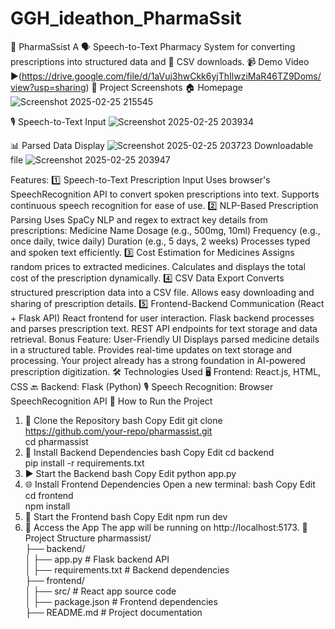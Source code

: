 # GGH_ideathon_PharmaSsit
💊 PharmaSsist
A 🗣️ Speech-to-Text Pharmacy System for converting prescriptions into structured data and 📄 CSV downloads.
📹 Demo Video
▶️(https://drive.google.com/file/d/1aVuj3hwCkk6yjThIlwziMaR46TZ9Doms/view?usp=sharing)
📸 Project Screenshots
🏠 Homepage
![Screenshot 2025-02-25 215545](https://github.com/user-attachments/assets/e430dea7-dee8-4090-a9bf-c26ca5d4b892)

🎙️ Speech-to-Text Input
![Screenshot 2025-02-25 203934](https://github.com/user-attachments/assets/b6dedeef-6dfc-4030-bd1a-e56c5f8395c1)

📊 Parsed Data Display
![Screenshot 2025-02-25 203723](https://github.com/user-attachments/assets/70ef19a9-b0a7-41a4-ab38-7b2002878d13)
Downloadable file
![Screenshot 2025-02-25 203947](https://github.com/user-attachments/assets/ad1a7aa6-0917-4f2c-b382-8fadb0abcfb1)

Features:
1️⃣ Speech-to-Text Prescription Input
Uses browser's SpeechRecognition API to convert spoken prescriptions into text.
Supports continuous speech recognition for ease of use.
2️⃣ NLP-Based Prescription Parsing
Uses SpaCy NLP and regex to extract key details from prescriptions:
Medicine Name
Dosage (e.g., 500mg, 10ml)
Frequency (e.g., once daily, twice daily)
Duration (e.g., 5 days, 2 weeks)
Processes typed and spoken text efficiently.
3️⃣ Cost Estimation for Medicines
Assigns random prices to extracted medicines.
Calculates and displays the total cost of the prescription dynamically.
4️⃣ CSV Data Export
Converts structured prescription data into a CSV file.
Allows easy downloading and sharing of prescription details.
5️⃣ Frontend-Backend Communication (React + Flask API)
React frontend for user interaction.
Flask backend processes and parses prescription text.
REST API endpoints for text storage and data retrieval.
Bonus Feature: User-Friendly UI
Displays parsed medicine details in a structured table.
Provides real-time updates on text storage and processing.
Your project already has a strong foundation in AI-powered prescription digitization.
🛠️ Technologies Used
🖥️ Frontend: React.js, HTML, CSS
🔙 Backend: Flask (Python)
🎙️ Speech Recognition: Browser SpeechRecognition API
📖 How to Run the Project
1. 🚀 Clone the Repository
bash
Copy
Edit
git clone https://github.com/your-repo/pharmassist.git  
cd pharmassist  
2. 🐍 Install Backend Dependencies
bash
Copy
Edit
cd backend  
pip install -r requirements.txt  
3. ▶️ Start the Backend
bash
Copy
Edit
python app.py  
4. 🌐 Install Frontend Dependencies
Open a new terminal:
bash
Copy
Edit
cd frontend  
npm install  
5. 🌟 Start the Frontend
bash
Copy
Edit
npm run dev  
6. 🔗 Access the App
The app will be running on http://localhost:5173.
📂 Project Structure
pharmassist/  
├── backend/  
│   ├── app.py            # Flask backend API  
│   ├── requirements.txt  # Backend dependencies  
├── frontend/  
│   ├── src/              # React app source code  
│   ├── package.json      # Frontend dependencies  
├── README.md             # Project documentation  
